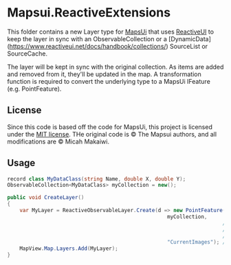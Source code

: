 ﻿# Mapsui.ReactiveExtensions 

This folder contains a new Layer type for [MapsUi](https://github.com/Mapsui/Mapsui) 
that uses [ReactiveUI](https://www.reactiveui.net/) to keep the layer in sync with
an ObservableCollection or a [DynamicData] (https://www.reactiveui.net/docs/handbook/collections/)
SourceList or SourceCache. 

The layer will be kept in sync with the original collection. As items are added and removed from it,
they'll be updated in the map. A transformation function is required to convert the underlying type
to a MapsUi IFeature (e.g. PointFeature).

## License

Since this code is based off the code for MapsUi, this project is licensed under the [MIT license](License.md). 
THe original code is © The Mapsui authors, and all modifications are © Micah Makaiwi.

## Usage

```csharp
record class MyDataClass(string Name, double X, double Y);
ObservableCollection<MyDataClass> myCollection = new(); 

public void CreateLayer()
{
    var MyLayer = ReactiveObservableLayer.Create(d => new PointFeature(d.X, d.Y), // The function that converts MyDataClass to an IFeature
                                                    myCollection,      // ObservableColelction<T>
                                                                      // or ReadOnlyObservableCollection<T>
                                                                      // or IObservable<IChangeSet<T>> (i.e. SourceList)
                                                                      // or IObservable<IChangeSet<TValue,TKey>> (i.e. SourceCache)
                                                    "CurrentImages"); // Layer Name
    MapView.Map.Layers.Add(MyLayer);
}
```